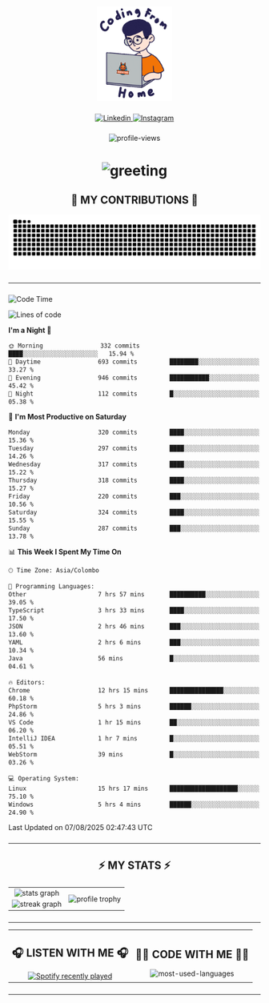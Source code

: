 <div align="center">
    <img width="150" src="./assets/top.gif" alt="top-image"/>
</div>

###    

<div align="center">
    <a href="https://www.linkedin.com/in/nureka-rodrigo/" target="_blank">
        <img src="https://user-images.githubusercontent.com/74038190/235294012-0a55e343-37ad-4b0f-924f-c8431d9d2483.gif" width="50px" alt="Linkedin"/>
    </a>
    <a href="https://www.instagram.com/nureka_rodrigo/" target="_blank">
        <img src="https://user-images.githubusercontent.com/74038190/235294013-a33e5c43-a01c-43f6-b44d-a406d8b4ab75.gif" width="50px"  alt="Instagram"/>
    </a>
</div>

###    

<div align="center">
    <img src="https://komarev.com/ghpvc/?username=nureka-rodrigo&color=blue" alt="profile-views"/>
</div> 

###    

<h1 align="center">
    <img src="https://readme-typing-svg.herokuapp.com/?font=Righteous&size=35&center=true&vCenter=true&width=500&height=70&duration=4000&lines=Hi+There!+👋;+I'm+Nureka+Rodrigo!;" alt="greeting"/>
</h1> 

###

<h2 align="center">🐍 MY CONTRIBUTIONS 🐍</h2>

<div align="center">
    <img alt="snake eating my contributions" src="https://raw.githubusercontent.com/nureka-rodrigo/nureka-rodrigo/output/github-contribution-grid-snake.svg"/>
</div> 

###

<hr/>

###

<!--START_SECTION:waka-->
![Code Time](http://img.shields.io/badge/Code%20Time-1%2C612%20hrs%2039%20mins-blue)

![Lines of code](https://img.shields.io/badge/From%20Hello%20World%20I%27ve%20Written-563.3%20thousand%20lines%20of%20code-blue)

**I'm a Night 🦉** 

```text
🌞 Morning                332 commits         ████░░░░░░░░░░░░░░░░░░░░░   15.94 % 
🌆 Daytime                693 commits         ████████░░░░░░░░░░░░░░░░░   33.27 % 
🌃 Evening                946 commits         ███████████░░░░░░░░░░░░░░   45.42 % 
🌙 Night                  112 commits         █░░░░░░░░░░░░░░░░░░░░░░░░   05.38 % 
```
📅 **I'm Most Productive on Saturday** 

```text
Monday                   320 commits         ████░░░░░░░░░░░░░░░░░░░░░   15.36 % 
Tuesday                  297 commits         ████░░░░░░░░░░░░░░░░░░░░░   14.26 % 
Wednesday                317 commits         ████░░░░░░░░░░░░░░░░░░░░░   15.22 % 
Thursday                 318 commits         ████░░░░░░░░░░░░░░░░░░░░░   15.27 % 
Friday                   220 commits         ███░░░░░░░░░░░░░░░░░░░░░░   10.56 % 
Saturday                 324 commits         ████░░░░░░░░░░░░░░░░░░░░░   15.55 % 
Sunday                   287 commits         ███░░░░░░░░░░░░░░░░░░░░░░   13.78 % 
```


📊 **This Week I Spent My Time On** 

```text
🕑︎ Time Zone: Asia/Colombo

💬 Programming Languages: 
Other                    7 hrs 57 mins       ██████████░░░░░░░░░░░░░░░   39.05 % 
TypeScript               3 hrs 33 mins       ████░░░░░░░░░░░░░░░░░░░░░   17.50 % 
JSON                     2 hrs 46 mins       ███░░░░░░░░░░░░░░░░░░░░░░   13.60 % 
YAML                     2 hrs 6 mins        ███░░░░░░░░░░░░░░░░░░░░░░   10.34 % 
Java                     56 mins             █░░░░░░░░░░░░░░░░░░░░░░░░   04.61 % 

🔥 Editors: 
Chrome                   12 hrs 15 mins      ███████████████░░░░░░░░░░   60.18 % 
PhpStorm                 5 hrs 3 mins        ██████░░░░░░░░░░░░░░░░░░░   24.86 % 
VS Code                  1 hr 15 mins        ██░░░░░░░░░░░░░░░░░░░░░░░   06.20 % 
IntelliJ IDEA            1 hr 7 mins         █░░░░░░░░░░░░░░░░░░░░░░░░   05.51 % 
WebStorm                 39 mins             █░░░░░░░░░░░░░░░░░░░░░░░░   03.26 % 

💻 Operating System: 
Linux                    15 hrs 17 mins      ███████████████████░░░░░░   75.10 % 
Windows                  5 hrs 4 mins        ██████░░░░░░░░░░░░░░░░░░░   24.90 % 
```


 Last Updated on 07/08/2025 02:47:43 UTC
<!--END_SECTION:waka-->

###

<hr/>

###

<h2 align="center">⚡ MY STATS ⚡</h2>

###    

<div align="center">
    <table>
        <tr>
            <td align="center">
                <img src="https://github-readme-stats.vercel.app/api?username=nureka-rodrigo&show_icons=true&count_private=true&theme=dark" alt="stats graph"/>
            </td>
            <td rowspan="2" align="center">
                <img align="center" src="https://github-profile-trophy.vercel.app/?username=nureka-rodrigo&theme=darkhub&no-bg=true&margin-w=5&margin-h=5&column=3" alt="profile trophy" />
            </td>
        </tr>
        <tr>
            <td align="center">
                <img src="https://streak-stats.demolab.com?user=nureka-rodrigo&theme=dark" alt="streak graph"/>
            </td>
        </tr>
    </table>
</div> 

###

<hr/>

<div align="center">
    <table>
        <tr>
            <td align="center">
                <h2>🎧 LISTEN WITH ME 🎧</h2>
                <a href="https://open.spotify.com/user/zjqfkmbawszam1irs05fwxsls">
                    <img src="https://spotify-recently-played-readme.vercel.app/api?user=zjqfkmbawszam1irs05fwxsls&count=5&unique=true" alt="Spotify recently played"  />
                </a>
            </td>
            <td align="center">
                <h2>👨‍💻 CODE WITH ME 👨‍💻</h2>
                <img src="https://github-readme-stats.vercel.app/api/wakatime?username=@nureka99&theme=dark&compact=True&langs_count=10" alt="most-used-languages"/>
            </td>
        </tr>
    </table>
</div> 

###

<hr/>
